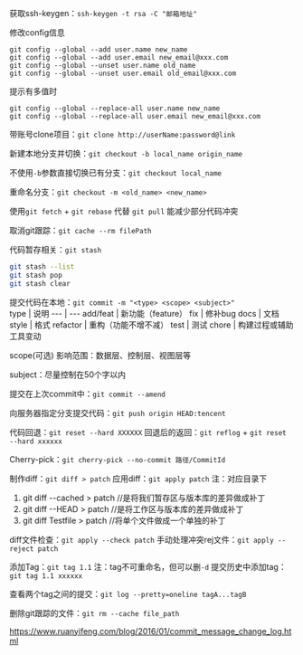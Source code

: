 获取ssh-keygen：`ssh-keygen -t rsa -C "邮箱地址"`

修改config信息
```
git config --global --add user.name new_name
git config --global --add user.email new_email@xxx.com
git config --global --unset user.name old_name
git config --global --unset user.email old_email@xxx.com 
```
提示有多值时
```
git config --global --replace-all user.name new_name
git config --global --replace-all user.email new_email@xxx.com
```

带账号clone项目：`git clone http://userName:password@link`

新建本地分支并切换：`git checkout -b local_name origin_name`

不使用`-b`参数直接切换已有分支：`git checkout local_name`

重命名分支：`git checkout -m <old_name> <new_name>`

使用`git fetch` + `git rebase` 代替 `git pull` 能减少部分代码冲突

取消git跟踪：`git cache --rm filePath`

代码暂存相关：`git stash`
```bash
git stash --list
git stash pop
git stash clear
```

提交代码在本地：`git commit -m "<type> <scope> <subject>"`  
type | 说明
--- | ---
add/feat | 新功能（feature）
fix | 修补bug
docs | 文档
style | 格式
refactor | 重构（功能不增不减）
test | 测试
chore | 构建过程或辅助工具变动

scope(可选)
影响范围：数据层、控制层、视图层等

subject：尽量控制在50个字以内

提交在上次commit中：`git commit --amend`

向服务器指定分支提交代码：`git push origin HEAD:tencent`

代码回退：`git reset --hard XXXXXX`
回退后的返回：`git reflog` + `git reset --hard xxxxxx`

Cherry-pick：`git cherry-pick --no-commit 路径/CommitId`

制作diff：`git diff > patch` 应用diff：`git apply patch` 注：对应目录下  
1. git diff --cached > patch //是将我们暂存区与版本库的差异做成补丁
2. git diff --HEAD > patch //是将工作区与版本库的差异做成补丁
3. git diff Testfile > patch //将单个文件做成一个单独的补丁

diff文件检查：`git apply --check patch` 手动处理冲突rej文件：`git apply --reject patch`

添加Tag：`git tag 1.1` 注：tag不可重命名，但可以删`-d` 提交历史中添加tag：`git tag 1.1 xxxxxx`  

查看两个tag之间的提交：`git log --pretty=oneline tagA...tagB`

删除git跟踪的文件：`git rm --cache file_path`

https://www.ruanyifeng.com/blog/2016/01/commit_message_change_log.html